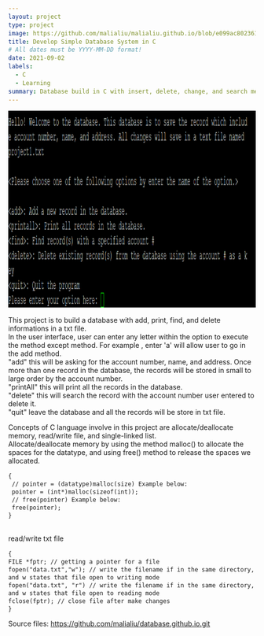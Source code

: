 ```yaml
---
layout: project
type: project
image: https://github.com/malialiu/malialiu.github.io/blob/e099ac802361a93b8090ddc4a28bfd4a8073f038/images/base1.png
title: Develop Simple Database System in C
# All dates must be YYYY-MM-DD format!
date: 2021-09-02
labels:
  - C
  - Learning
summary: Database build in C with insert, delete, change, and search methods.
---
```


<img src="/images/database.png" data-canonical-src="/images/database.png" width="800" height="400" />


  This project is to build a database with add, print, find, and delete informations in a txt file. <br/>
In the user interface, user can enter any letter within the option to execute the method except <quit> method. For example <add>, enter 'a' will allow user to go in the add method. <br/>
"add" this will be asking for the account number, name, and address. Once more than one record in the database, the records will be stored in small to large order by the account number. <br/>
"printAll" this will print all the records in the database. <br/>
"delete" this will search the record with the account number user entered to delete it. <br/>
"quit" leave the database and all the records will be store in txt file. <br/>
  
  Concepts of C language involve in this project are allocate/deallocate memory, read/write file, and single-linked list. <br/>
 Allocate/deallocate memory by using the method malloc() to allocate the spaces for the datatype, and using free() method to release the spaces we allocated. <br/>
 ```
 {
  // pointer = (datatype)malloc(size) Example below:
  pointer = (int*)malloc(sizeof(int));
  // free(pointer) Example below:
  free(pointer);
 }
 ```
 
 <br/> read/write txt file  <br/>
 
 ```
 {
 FILE *fptr; // getting a pointer for a file
 fopen("data.txt","w"); // write the filename if in the same directory, and w states that file open to writing mode
 fopen("data.txt", "r") // write the filename if in the same directory, and w states that file open to reading mode
 fclose(fptr); // close file after make changes 
 }
 ```
  
Source files: https://github.com/malialiu/database.github.io.git
